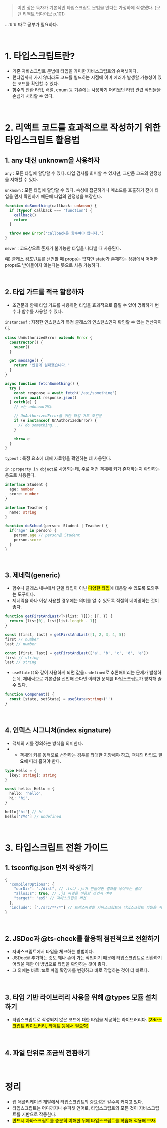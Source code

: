 > 이번 장은 독자가 기본적인 타입스크립트 문법을 안다는 가정하에 작성됐다. (모던 리액트 딥다이브 p.101)

...ㅎㅎ 따로 공부가 필요하다.

<br>

# 1. 타입스크립트란?
- 기존 자바스크립트 문법에 타입을 가미한 자바스크립트의 슈퍼셋이다.
- 런타임까지 가지 않더라도 코드를 빌드하는 시점에 이미 에러가 발생할 가능성이 있는 코드를 확인할 수 있다.
- 함수의 반환 타입, 배열, enum 등 기존에는 사용하기 어려웠던 타입 관련 작업들을 손쉽게 처리할 수 있다.

<br>

# 2. 리액트 코드를 효과적으로 작성하기 위한 타입스크립트 활용법
## 1. any 대신 unknown을 사용하자
`any` : 모든 타입에 할당할 수 있다. 타입 검사를 회피할 수 있지만, 그만큼 코드의 안정성을 저해할 수 있다.

`unknown` : 모든 타입에 할당할 수 있다. 속성에 접근하거나 메소드를 호출하기 전에 타입을 먼저 확인하기 때문에 타입의 안정성을 보장한다.
```typescript
function doSomething(callback: unknown) {
  if (typeof callback === 'function') {
    callback()
    return
  }

  throw new Error('callback은 함수여야 합니다.')
}
```
`never` : 코드상으로 존재가 불가능한 타입을 나타낼 때 사용된다.

예) 클래스 컴포넌트를 선언할 때 props는 없지만 state가 존재하는 상황에서 어떠한 props도 받아들이지 않는다는 뜻으로 사용 가능하다.

<br>

## 2. 타입 가드를 적극 활용하자
- 조건문과 함께 타입 가드를 사용하면 타입을 효과적으로 좁힐 수 있어 명확하게 변수나 함수를 사용할 수 있다.

`instanceof` : 지정한 인스턴스가 특정 클래스의 인스턴스인지 확인할 수 있는 연산자이다.
```typescript
class UnAuthorizedError extends Error {
  constructor() {
    super()
  }

  get message() {
    return '인증에 실패했습니다.'
  }
}

async function fetchSomething() {
  try {
    const response = await fetch('/api/something')
    return await response.json()
  } catch(e) {
    // e는 unknown이다.

    // UnAuthorizedError를 위한 타입 가드 조건문
    if (e instanceof UnAuthorizedError) {
      // do something...
    }

    throw e
  }
}
```
`typeof` : 특정 요소에 대해 자료형을 확인하는 데 사용된다.

`in` : `property in object`로 사용되는데, 주로 어떤 객체에 키가 존재하는지 확인하는 용도로 사용된다.
```typescript
interface Student {
  age: number
  score: number
}

interface Teacher {
  name: string
}

function doSchool(person: Student | Teacher) {
  if('age' in person) {
    person.age // person은 Student
    person.score
  }
}
```

<br>

## 3. 제네릭(generic)
- 함수나 클래스 내부에서 단일 타입이 아닌 <mark>다양한 타입</mark>에 대응할 수 있도록 도와주는 도구이다.
- 제네릭을 하나 이상 사용할 경우에는 의미를 알 수 있도록 적절히 네이밍하는 것이 좋다.
```typescript
function getFirstAndLast<T>(list: T[]): [T, T] {
  return [list[0], list[list.length - 1]]
}

const [first, last] = getFirstAndLast([1, 2, 3, 4, 5])
first // number
last // number

const [first, last] = getFirstAndLast(['a', 'b', 'c', 'd', 'e'])
first // string
last // string
```
- `useState()`와 같이 사용하게 되면 값을 `undefined`로 추론해버리는 문제가 발생하는데, 제네릭으로 기본값을 선언해 준다면 이러한 문제를 타입스크립트가 방지해 줄 수 있다.
```typescript
function Component() {
  const [state, setState] = useState<string>('')
}
```
<br>

## 4. 인덱스 시그니처(index signature)
- 객체의 키를 정의하는 방식을 의미한다.
- - 객체의 키를 동적으로 선언하는 경우를 최대한 지양해야 하고, 객체의 타입도 필요에 따라 좁혀야 한다.
```typescript
type Hello = {
  [key: string]: string
}

const hello: Hello = {
  hello: 'hello',
  hi: 'hi',
}

hello['hi'] // hi
hello['안녕'] // undefined
```
<br>

# 3. 타입스크립트 전환 가이드
## 1. tsconfig.json 먼저 작성하기
```typescript
{
  "compilerOptions": {
    "ourDir": "./dist", // .ts나 .js가 만들어진 결과를 넣어두는 폴더
    "allosJs": true, // .js 파일을 허용할 것인지 여부
    "target": "es5" // 자바스크립트 버전
  },
  "include": ["./src/**/*"] // 트랜스파일할 자바스크립트와 타입스크립트 파일을 지정
}
```
<br>

## 2. JSDoc과 @ts-check를 활용해 점진적으로 전환하기
- 자바스크립트에서 타입을 체크하는 방법이다.
- JSDoc을 추가하는 것도 꽤나 손이 가는 작업이기 때문에 타입스크립트로 전환하기 어려울 때만 이 방법으로 타입을 확인하는 것이 좋다.
- 그 외에는 바로 .ts로 파일 확장자를 변경하고 바로 작업하는 것이 더 빠르다.

<br>

## 3. 타입 기반 라이브러리 사용을 위해 @types 모듈 설치하기
- 타입스크립트로 작성되지 않은 코드에 대한 타입을 제공하는 라이브러리다. <mark>(자바스크립트 라이브러리, 리액트 등에서 필요함)</mark>

<br>

## 4. 파일 단위로 조금씩 전환하기

<br>

# 정리
- 웹 애플리케이션 개발에서 타입스크립트의 중요성은 갈수록 커지고 있다.
- 타입스크립트는 어디까지나 슈퍼셋 언어로, 타입스크립트의 모든 것이 자바스크립트를 기반으로 작동한다.
- <mark>반드시 자바스크립트를 충분히 이해한 뒤에 타입스크립트를 학습해 적용해 보자.</mark>
